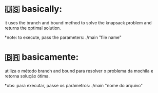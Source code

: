 # 🇺🇸 basically:

it uses the branch and bound method to solve the knapsack problem and returns the optimal solution.

*note: to execute, pass the parameters: ./main "file name"

# 🇧🇷 basicamente:

utiliza o método branch and bound para resolver o problema da mochila e retorna solução ótima.

*obs: para executar, passe os parâmetros: ./main "nome do arquivo"
